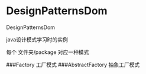# DesignPatternsDom
DesignPatternsDom

java设计模式学习时的实例

每个 文件夹/package 对应一种模式

###Factory
工厂模式
###AbstractFactory
抽象工厂模式

